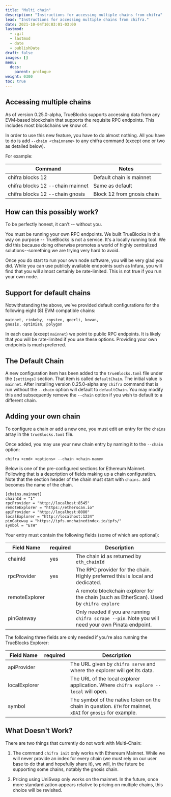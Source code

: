 ```yaml
---
title: "Multi chain"
description: "Instructions for accessing multiple chains from chifra"
lead: "Instructions for accessing multiple chains from chifra."
date: 2021-10-04T10:03:01-03:00
lastmod:
  - :git
  - lastmod
  - date
  - publishDate
draft: false
images: []
menu: 
  docs:
    parent: prologue
weight: 0300
toc: true
---
```


## Accessing multiple chains

As of version 0.25.0-alpha, TrueBlocks supports accessing data from any EVM-based blockchain that supports the requisite RPC endpoints. This includes most blockchains we know of.

In order to use this new feature, you have to do almost nothing. All you have to do is add `--chain <chainname>` to any chifra command (except one or two as detailed below).

For example:

| Command                          | Notes                      |
| -------------------------------- | -------------------------- |
| chifra blocks 12                 | Default chain is mainnet   |
| chifra blocks 12 --chain mainnet | Same as default            |
| chifra blocks 12 --chain gnosis  | Block 12 from gnosis chain |

## How can this possibly work?

To be perfectly honest, it can't -- without you.

You must be running your own RPC endpoints. We built TrueBlocks in this way on purpose -- TrueBlocks is not a service. It's a locally running tool. We did this because doing otherwise promotes a world of highly centralized solutions--something we are trying very hard to avoid.

Once you do start to run your own node software, you will be very glad you did. While you can use publicly available endpoints such as Infura, you will find that you will almost certainly be rate-limited. This is not true if you run your own node.

## Support for default chains

Notwithstanding the above, we've provided default configurations for the following eight (8) EVM compatible chains:

```
mainnet, rinkeby, ropsten, goerli, kovan,
gnosis, optimism, polygon
```

In each case (except `mainnet`) we point to public RPC endpoints. It is likely that you will be rate-limited if you use these options. Providing your own endpoints is much preferred.

## The Default Chain

A new configuration item has been added to the `trueBlocks.toml` file under the `[settings]` section. That item is called `defaultChain`. The initial value is `mainnet`. After installing version 0.25.0-alpha any `chifra` command that is run without the `--chain` option will default to `defaultChain`. You may modify this and subsequently remove the `--chain` option if you wish to default to a different chain.

## Adding your own chain

To configure a chain or add a new one, you must edit an entry for the `chains` array in the `trueBlocks.toml` file.

Once added, you may use your new chain entry by naming it to the `--chain` option:

```
chifra <cmd> <options> --chain <chain-name>
```

Below is one of the pre-configured sections for Ethereum Mainnet. Following that is a description of fields making up a chain configuration. Note that the section header of the chain must start with `chains.` and becomes the name of the chain.

```
[chains.mainnet]
chainId = "1"
rpcProvider = "http://localhost:8545"
remoteExplorer = "https://etherscan.io"
apiProvider = "http://localhost:8080"
localExplorer = "http://localhost:1234"
pinGateway = "https://ipfs.unchainedindex.io/ipfs/"
symbol = "ETH"
```

Your entry must contain the following fields (some of which are optional):

| Field Name     | required | Description                                                                                        |
| -------------- | -------- | -------------------------------------------------------------------------------------------------- |
| chainId        | yes      | The chain id as returned by `eth_chainId`                                                          |
| rpcProvider    | yes      | The RPC provider for the chain. Highly preferred this is local and dedicated.                      |
| remoteExplorer |          | A remote blockchain explorer for the chain (such as EtherScan). Used by `chifra explore`           |
| pinGateway     |          | Only needed if you are running `chifra scrape --pin`. Note you will need your own Pinata endpoint. |

The following three fields are only needed if you're also running the TrueBlocks Explorer:

| Field Name    | required | Description                                                                                                  |
| ------------- | -------- | ------------------------------------------------------------------------------------------------------------ |
| apiProvider   |          | The URL given by `chifra serve` and where the explorer will get its data.                                    |
| localExplorer |          | The URL of the local explorer application. Where `chifra explore --local` will open.                         |
| symbol        |          | The symbol of the native token on the chain in question. `ETH` for mainnet, `xDAI` for `gnosis` for example. |

## What Doesn't Work?

There are two things that currently do not work with Multi-Chain:

1) The command `chifra init` only works with Ethereum Mainnet. While we will never provide an index for every chain (we must rely on our user base to do that and hopefully share it), we will, in the future be supporting some chains, notably the gnosis chain.

2) Pricing using UniSwap only works on the mainnet. In the future, once more standardization appears relative to pricing on multiple chains, this choice will be revisited.

